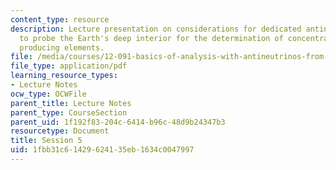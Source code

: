 ```yaml
---
content_type: resource
description: Lecture presentation on considerations for dedicated antineutrino detectors
  to probe the Earth's deep interior for the determination of concentrations of heat
  producing elements.
file: /media/courses/12-091-basics-of-analysis-with-antineutrinos-from-heat-producing-elements-k-u-th-in-the-earth-january-iap-2010/1fbb31c61429624135eb1634c0047997_MIT12_091IAP10_lec5.pdf
file_type: application/pdf
learning_resource_types:
- Lecture Notes
ocw_type: OCWFile
parent_title: Lecture Notes
parent_type: CourseSection
parent_uid: 1f192f83-204c-6414-b96c-48d9b24347b3
resourcetype: Document
title: Session 5
uid: 1fbb31c6-1429-6241-35eb-1634c0047997
---
```

